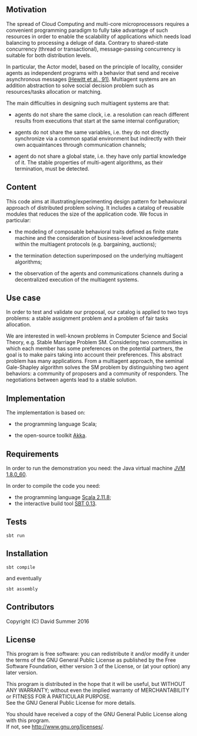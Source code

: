 ## Motivation

The spread of Cloud Computing and multi-core microprocessors requires
a convenient programming paradigm to fully take advantage of such
resources in order to enable the scalability of applications which
needs load balancing to processing a deluge of data. Contrary to
shared-state concurrency (thread or transactional), message-passing
concurrency is suitable for both distribution levels. 

In particular, the Actor model, based on the principle of locality,
consider agents as independent programs with a behavior that send and
receive asynchronous messages [(Hewitt et al., 91)](http://dl.acm.org/citation.cfm?id=1624775.1624804). 
Multiagent systems are an addition abstraction to solve social decision problem such as
resources/tasks allocation or matching. 

The main difficulties in designing such multiagent systems are that:

- agents do not share the same clock, i.e. a resolution can reach
  different results from executions that start at the same internal
  configuration;
  
- agents do not share the same variables, i.e. they do not
   directly synchronize via a common spatial environment but
   indirectly with their own acquaintances through communication
   channels;
   
- agent do not share a global state, i.e. they have only partial
   knowledge of it. The stable properties of multi-agent algorithms,
   as their termination, must be detected.

## Content

This code aims at illustrating/experimenting design pattern for
behavioural approach of distributed problem solving. It includes 
a catalog of reusable modules that reduces the size of the
application code. We focus in particular:

- the modeling of composable behavioral traits defined as finite
  state machine and the consideration of business-level
  acknowledgements within the multiagent protocols (e.g. bargaining,
  auctions);
  
- the termination detection superimposed on the underlying
  multiagent algorithms;

- the observation of the agents and communications channels during
  a decentralized execution of the multiagent systems.

## Use case

In order to test and validate our proposal, our catalog is applied to
two toys problems: a stable assignment problem and a problem of fair
tasks allocation.

We are interested in well-known problems in Computer Science and
Social Theory, e.g. Stable Marriage Problem SM. Considering
two communities in which each member has some preferences on the
potential partners, the goal is to make pairs taking into account
their preferences. This abstract problem has many applications. From a
multiagent approach, the seminal Gale-Shapley algorithm solves the SM 
problem by distinguishing two agent behaviors: a community of proposers 
and a community of responders. The negotiations between agents lead to
a stable solution.

## Implementation

The implementation is based on:

- the programming language Scala;

- the open-source toolkit [Akka](http://akka.io/).

## Requirements

In order to run the demonstration you need: the Java virtual machine
[JVM
1.8.0_60](http://www.oracle.com/technetwork/java/javase/downloads/index.html).

In order to compile the code you need:
- the programming language [Scala 2.11.8](http://www.scala-lang.org/download/);
- the interactive build tool [SBT 0.13](http://www.scala-sbt.org/download.html).

## Tests

    sbt run


## Installation

    sbt compile

and eventually 

    sbt assembly


## Contributors

Copyright (C) David Summer 2016

## License

This program is free software: you can redistribute it and/or modify it under the terms of the 
GNU General Public License as published by the Free Software Foundation, either version 3 of the License, 
or (at your option) any later version.

This program is distributed in the hope that it will be useful, but WITHOUT ANY WARRANTY; 
without even the implied warranty of MERCHANTABILITY or FITNESS FOR A PARTICULAR PURPOSE.  
See the GNU General Public License for more details.

You should have received a copy of the GNU General Public License along with this program.  
If not, see <http://www.gnu.org/licenses/>.